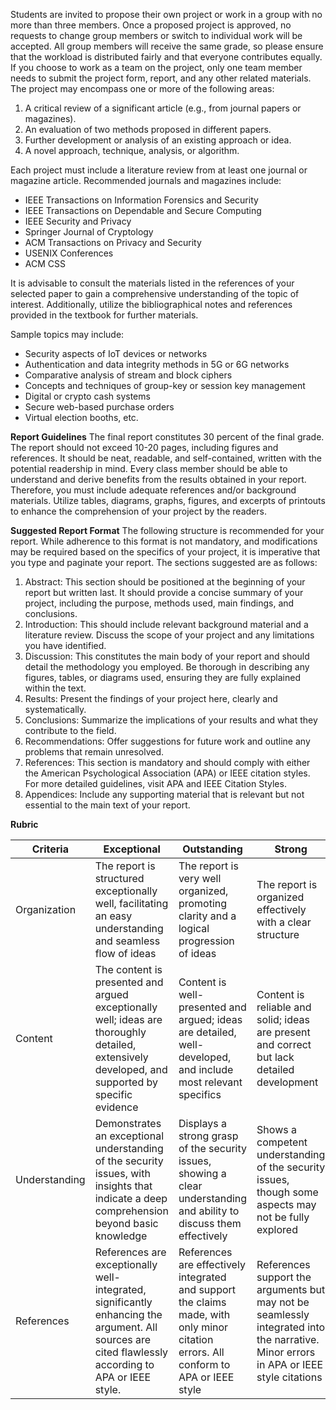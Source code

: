 Students are invited to propose their own project or work in a group with no more than three members. Once a proposed project is approved, no requests to change group members or switch to individual work will be accepted. All group members will receive the same grade, so please ensure that the workload is distributed fairly and that everyone contributes equally. If you choose to work as a team on the project, only one team member needs to submit the project form, report, and any other related materials. The project may encompass one or more of the following areas: 

1. A critical review of a significant article (e.g., from journal papers or magazines).
2. An evaluation of two methods proposed in different papers. 
3. Further development or analysis of an existing approach or idea. 
4. A novel approach, technique, analysis, or algorithm. 

Each project must include a literature review from at least one journal or magazine article. Recommended journals and magazines include:
- IEEE Transactions on Information Forensics and Security
- IEEE Transactions on Dependable and Secure Computing
- IEEE Security and Privacy 
- Springer Journal of Cryptology 
- ACM Transactions on Privacy and Security 
- USENIX Conferences 
- ACM CSS 

It is advisable to consult the materials listed in the references of your selected paper to gain a comprehensive understanding of the topic of interest. Additionally, utilize the bibliographical notes and references provided in the textbook for further materials. 

Sample topics may include: 
- Security aspects of IoT devices or networks 
- Authentication and data integrity methods in 5G or 6G networks 
- Comparative analysis of stream and block ciphers 
- Concepts and techniques of group-key or session key management 
- Digital or crypto cash systems 
- Secure web-based purchase orders 
- Virtual election booths, etc. 

**Report Guidelines** 
The final report constitutes 30 percent of the final grade. The report should not exceed 10-20 pages, including figures and references. It should be neat, readable, and self-contained, written with the potential readership in mind. Every class member should be able to understand and derive benefits from the results obtained in your report. Therefore, you must include adequate references and/or background materials. Utilize tables, diagrams, graphs, figures, and excerpts of printouts to enhance the comprehension of your project by the readers. 

**Suggested Report Format** 
The following structure is recommended for your report. While adherence to this format is not mandatory, and modifications may be required based on the specifics of your project, it is imperative that you type and paginate your report. The sections suggested are as follows: 
1. Abstract: This section should be positioned at the beginning of your report but written last. It should provide a concise summary of your project, including the purpose, methods used, main findings, and conclusions. 
2. Introduction: This should include relevant background material and a literature review. Discuss the scope of your project and any limitations you have identified. 
3. Discussion: This constitutes the main body of your report and should detail the methodology you employed. Be thorough in describing any figures, tables, or diagrams used, ensuring they are fully explained within the text. 
4. Results: Present the findings of your project here, clearly and systematically. 
5. Conclusions: Summarize the implications of your results and what they contribute to the field. 
6. Recommendations: Offer suggestions for future work and outline any problems that remain unresolved. 
7. References: This section is mandatory and should comply with either the American Psychological Association (APA) or IEEE citation styles. For more detailed guidelines, visit APA and IEEE Citation Styles. 
8. Appendices: Include any supporting material that is relevant but not essential to the main text of your report.


**Rubric**

| Criteria      | Exceptional                                                                                                                                          | Outstanding                                                                                                                          | Strong                                                                                                                                | Moderate                                                                                          | Insufficient                                                                                                    |
| ------------- | ---------------------------------------------------------------------------------------------------------------------------------------------------- | ------------------------------------------------------------------------------------------------------------------------------------ | ------------------------------------------------------------------------------------------------------------------------------------- | ------------------------------------------------------------------------------------------------- | --------------------------------------------------------------------------------------------------------------- |
| Organization  | The report is structured exceptionally well, facilitating an easy understanding and seamless flow of ideas                                           | The report is very well organized, promoting clarity and a logical progression of ideas                                              | The report is organized effectively with a clear structure                                                                            | The organization of the report is adequate but may lack some clarity in the flow of ideas         | The report's organization is poor, making it difficult to follow the progression of ideas                       |
| Content       | The content is presented and argued exceptionally well; ideas are thoroughly detailed, extensively developed, and supported by specific evidence     | Content is well- presented and argued; ideas are detailed, well-developed, and include most relevant specifics                       | Content is reliable and solid; ideas are present and correct but lack detailed development                                            | Content meets basic criteria but lacks depth and detail. Required word count may not be met       | Content lacks depth and coherence, and does not meet the required word count                                    |
| Understanding | Demonstrates an exceptional understanding of the security issues, with insights that indicate a deep comprehension beyond basic knowledge            | Displays a strong grasp of the security issues, showing a clear understanding and ability to discuss them effectively                | Shows a competent understanding of the security issues, though some aspects may not be fully explored                                 | Understanding of the security issues is present but superficial                                   | Shows poor understanding of the security issues, with many concepts not addressed or misunderstood              |
| References    | References are exceptionally well-integrated, significantly enhancing the argument. All sources are cited flawlessly according to APA or IEEE style. | References are effectively integrated and support the claims made, with only minor citation errors. All conform to APA or IEEE style | References support the arguments but may not be seamlessly integrated into the narrative. Minor errors in APA or IEEE style citations | References are present but poorly integrated and incorrectly cited according to APA or IEEE style | The report lacks adequate references, and the few included are incorrectly cited according to APA or IEEE style |
